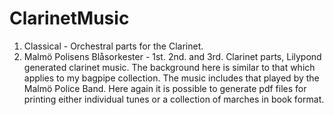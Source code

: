 ClarinetMusic
==============

1. Classical - Orchestral parts for the Clarinet.
2. Malmö Polisens Blåsorkester - 1st. 2nd. and 3rd. Clarinet parts,  Lilypond generated clarinet music. The background here is similar to that which applies to my bagpipe collection. The music includes that played by the Malmö Police Band. Here again it is possible to generate pdf files for printing either individual tunes or a collection of marches in book format.
